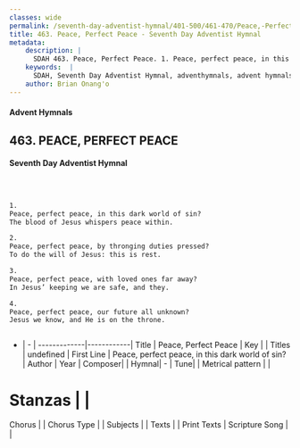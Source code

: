 ```yaml
---
classes: wide
permalink: /seventh-day-adventist-hymnal/401-500/461-470/Peace,-Perfect-Peace/
title: 463. Peace, Perfect Peace - Seventh Day Adventist Hymnal
metadata:
    description: |
      SDAH 463. Peace, Perfect Peace. 1. Peace, perfect peace, in this dark world of sin? The blood of Jesus whispers peace within.
    keywords:  |
      SDAH, Seventh Day Adventist Hymnal, adventhymnals, advent hymnals, Peace, Perfect Peace, Peace, perfect peace, in this dark world of sin? 
    author: Brian Onang'o
---
```


#### Advent Hymnals
## 463. PEACE, PERFECT PEACE
#### Seventh Day Adventist Hymnal

```txt



1.
Peace, perfect peace, in this dark world of sin?
The blood of Jesus whispers peace within.

2.
Peace, perfect peace, by thronging duties pressed?
To do the will of Jesus: this is rest.

3.
Peace, perfect peace, with loved ones far away?
In Jesus’ keeping we are safe, and they.

4.
Peace, perfect peace, our future all unknown?
Jesus we know, and He is on the throne.



```

- |   -  |
-------------|------------|
Title | Peace, Perfect Peace |
Key |  |
Titles | undefined |
First Line | Peace, perfect peace, in this dark world of sin? |
Author | 
Year | 
Composer|  |
Hymnal|  - |
Tune|  |
Metrical pattern | |
# Stanzas |  |
Chorus |  |
Chorus Type |  |
Subjects |  |
Texts |  |
Print Texts | 
Scripture Song |  |
  
